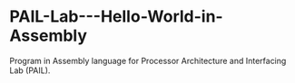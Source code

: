 # PAIL-Lab---Hello-World-in-Assembly
Program in Assembly language for Processor Architecture and Interfacing Lab (PAIL). 

